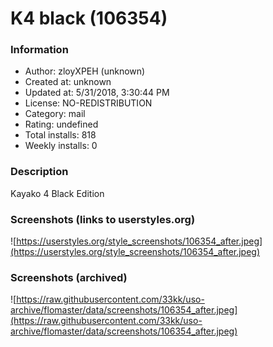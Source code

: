 # K4 black (106354)

### Information
- Author: zloyXPEH (unknown)
- Created at: unknown
- Updated at: 5/31/2018, 3:30:44 PM
- License: NO-REDISTRIBUTION
- Category: mail
- Rating: undefined
- Total installs: 818
- Weekly installs: 0


### Description
Kayako 4 Black Edition


### Screenshots (links to userstyles.org)
![https://userstyles.org/style_screenshots/106354_after.jpeg](https://userstyles.org/style_screenshots/106354_after.jpeg)


### Screenshots (archived)
![https://raw.githubusercontent.com/33kk/uso-archive/flomaster/data/screenshots/106354_after.jpeg](https://raw.githubusercontent.com/33kk/uso-archive/flomaster/data/screenshots/106354_after.jpeg)

